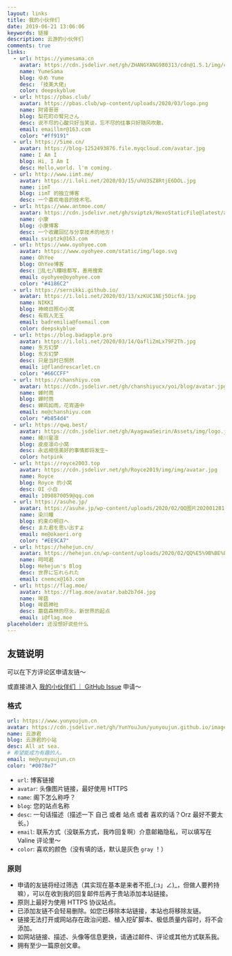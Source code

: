 ```yaml
---
layout: links
title: 我的小伙伴们
date: 2019-06-21 13:06:06
keywords: 链接
description: 云游的小伙伴们
comments: true
links:
  - url: https://yumesama.cn
    avatar: https://cdn.jsdelivr.net/gh/ZHANGYANG980313/cdn@1.5.1/img/custom/avatar.jpg
    name: YumeSama
    blog: ゆめ Yume
    desc: 「技美大佬」
    color: deepskyblue
  - url: https://pbas.club/
    avatar: https://pbas.club/wp-content/uploads/2020/03/logo.png
    name: 阿肾哥哥
    blog: 梨花町の腎兄さん
    desc: 说不尽的心酸只好当笑谈，忘不尽的往事只好随风吹散。
    email: emaillmr@163.com
    color: "#ff9191"
  - url: https://5ime.cn/
    avatar: https://blog-1252493876.file.myqcloud.com/avatar.jpg
    name: I Am I
    blog: Hi, I Am I
    desc: Hello,world. l'm coming.
  - url: http://www.iimt.me/
    avatar: https://i.loli.net/2020/03/15/uhU3SZ8RtjE6DOL.jpg
    name: iimT
    blog: iimT 的独立博客
    desc: 一个喜欢电音的技术宅。
  - url: https://www.antmoe.com/
    avatar: https://cdn.jsdelivr.net/gh/sviptzk/HexoStaticFile@latest/avatar.jpg
    name: 小康
    blog: 小康博客
    desc: 一个收藏回忆与分享技术的地方！
    email: sviptzk@163.com
  - url: https://www.oyohyee.com
    avatar: https://www.oyohyee.com/static/img/logo.svg
    name: OhYee
    blog: OhYee博客
    desc: 🤪乱七八糟啥都写，善用搜索
    email: oyohyee@oyohyee.com
    color: "#4186C2"
  - url: https://sernikki.github.io/
    avatar: https://i.loli.net/2020/03/13/xzKUC1NEj5OicfA.jpg
    name: NIKKI
    blog: 神崎日照の小窝
    desc: 有瑕人无玉
    email: badremilia@foxmail.com
    color: deepskyblue
  - url: https://blog.badapple.pro
    avatar: https://i.loli.net/2020/03/14/QafliZmLx79F2Th.jpg
    name: 东方幻梦
    blog: 东方幻梦
    desc: 只是当时已惘然
    email: i@flandrescarlet.cn
    color: "#66CCFF"
  - url: https://chanshiyu.com
    avatar: https://cdn.jsdelivr.net/gh/chanshiyucx/yoi/blog/avatar.jpg
    name: 蝉时雨
    blog: 蝉时雨
    desc: 蝉鸣如雨，花宵道中
    email: me@chanshiyu.com
    color: "#b854d4"
  - url: https://qwq.best/
    avatar: https://cdn.jsdelivr.net/gh/AyagawaSeirin/Assets/img/logo.jpg
    name: 綾川星凛
    blog: 皮皮凛の小窝
    desc: 永远相信美好的事情即将发生~
    color: hotpink
  - url: https://royce2003.top
    avatar: https://cdn.jsdelivr.net/gh/Royce2019/img/img/avatar.jpg
    name: Royce
    blog: Royce 的小窝
    desc: OI 小白
    email: 1098870059@qq.com
  - url: https://asuhe.jp/
    avatar: https://asuhe.jp/wp-content/uploads/2020/02/QQ图片20200128131100.jpg
    name: 染川瞳
    blog: 約束の明日へ
    desc: また君を思い出すよ
    email: me@okaeri.org
    color: "#EE9CA7"
  - url: https://hehejun.cn/
    avatar: https://hehejun.cn/wp-content/uploads/2020/02/QQ%E5%9B%BE%E7%89%8720200224115223.jpg
    name: 呵呵君
    blog: Hehejun's Blog
    desc: 世界に忘れられた
    email: cnemcx@163.com
  - url: https://flag.moe/
    avatar: https://flag.moe/avatar.bab2b7d4.jpg
    name: 哞菇
    blog: 哞菇神社
    desc: 蘑菇森林的尽头，新世界的起点
    email: i@flag.moe
placeholder: 还没想好说些什么
---
```


## 友链说明

可以在下方评论区申请友链～

或直接进入 [我的小伙伴们 ｜ GitHub Issue](https://github.com/YunYouJun/yunyoujun.github.io/issues/57) 申请～

### 格式

```yml
url: https://www.yunyoujun.cn
avatar: https://cdn.jsdelivr.net/gh/YunYouJun/yunyoujun.github.io/images/avatar.jpg
name: 云游君
blog: 云游君的小站
desc: All at sea.
# 希望能成为有趣的人。
email: me@yunyoujun.cn
color: "#0078e7"
```

- `url`: 博客链接
- `avatar`: 头像图片链接，最好使用 HTTPS
- `name`: 阁下怎么称呼？
- `blog`: 您的站点名称
- `desc`: 一句话描述（描述一下 自己 或者 站点 或者 喜欢的话？Orz 最好不要太长。）
- `email`: 联系方式（没联系方式，我咋回复啊）介意邮箱隐私，可以填写在 Valine 评论里～
- `color`: 喜欢的颜色（没有填的话，默认是灰色 `gray` ！）

### 原则

- 申请的友链将经过筛选（其实现在基本是来者不拒\_(:з」∠)\_，但做人要矜持嘛），可以在收到我的回复邮件后再于贵站添加本站链接。
- 原则上最好为使用 HTTPS 协议站点。
- 已添加友链不会轻易删除。如您已移除本站链接，本站也将移除友链。
- 链接无法打开或网站存在政治问题、植入挖矿脚本、极低质量内容时，将不会添加。
- 如网站链接、描述、头像等信息更换，请通过邮件、评论或其他方式联系我。
- 拥有至少一篇原创文章。
